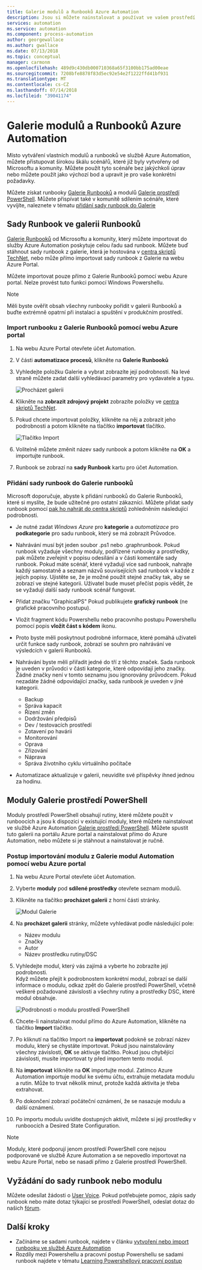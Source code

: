 ```yaml
---
title: Galerie modulů a Runbooků Azure Automation
description: Jsou si můžete nainstalovat a používat ve vašem prostředí Azure Automation. Runbooky a moduly, od Microsoftu a komunity.  Tento článek popisuje, jak přistupovat k těmto prostředkům a k přispívání do Galerie runbooků.
services: automation
ms.service: automation
ms.component: process-automation
author: georgewallace
ms.author: gwallace
ms.date: 07/13/2018
ms.topic: conceptual
manager: carmonm
ms.openlocfilehash: 489d9c430db000710368a65f3100bb175ad00eae
ms.sourcegitcommit: 7208bfe8878f83d5ec92e54e2f1222ffd41bf931
ms.translationtype: MT
ms.contentlocale: cs-CZ
ms.lasthandoff: 07/14/2018
ms.locfileid: "39041174"
---
```

# <a name="runbook-and-module-galleries-for-azure-automation"></a>Galerie modulů a Runbooků Azure Automation
Místo vytváření vlastních modulů a runbooků ve službě Azure Automation, můžete přistupovat širokou škálu scénářů, které již byly vytvořeny od Microsoftu a komunity.  Můžete použít tyto scénáře bez jakýchkoli úprav nebo můžete použít jako výchozí bod a upravit je pro vaše konkrétní požadavky.

Můžete získat runbooky [Galerie Runbooků](#runbooks-in-runbook-gallery) a modulů [Galerie prostředí PowerShell](#modules-in-powerShell-gallery).  Můžete přispívat také v komunitě sdílením scénáře, které vyvíjíte, naleznete v tématu [přidání sady runbook do Galerie](automation-runbook-gallery.md#adding-a-runbook-to-the-runbook-gallery)

## <a name="runbooks-in-runbook-gallery"></a>Sady Runbook ve galerii Runbooků
[Galerie Runbooků](http://gallery.technet.microsoft.com/scriptcenter/site/search?f\[0\].Type=RootCategory&f\[0\].Value=WindowsAzure&f\[1\].Type=SubCategory&f\[1\].Value=WindowsAzure_automation&f\[1\].Text=Automation) od Microsoftu a komunity, který můžete importovat do služby Azure Automation poskytuje celou řadu sad runbook. Můžete buď stáhnout sady runbook z galerie, která je hostována v [centra skriptů TechNet](https://gallery.technet.microsoft.com/scriptcenter/site/upload), nebo může přímo importovat sady runbook z Galerie na webu Azure Portal.

Můžete importovat pouze přímo z Galerie Runbooků pomocí webu Azure portal. Nelze provést tuto funkci pomocí Windows Powershellu.

> [!NOTE]
> Měli byste ověřit obsah všechny runbooky pořídit v galerii Runbooků a buďte extrémně opatrní při instalaci a spuštění v produkčním prostředí.
> 
> 

### <a name="to-import-a-runbook-from-the-runbook-gallery-with-the-azure-portal"></a>Import runbooku z Galerie Runbooků pomocí webu Azure portal
1. Na webu Azure Portal otevřete účet Automation.
2. V části **automatizace procesů**, klikněte na **Galerie Runbooků**
3. Vyhledejte položku Galerie a vybrat zobrazíte její podrobnosti. Na levé straně můžete zadat další vyhledávací parametry pro vydavatele a typu.
   
    ![Procházet galerii](media/automation-runbook-gallery/browse-gallery.png)
5. Klikněte na **zobrazit zdrojový projekt** zobrazíte položky ve [centra skriptů TechNet](http://gallery.technet.microsoft.com/).
6. Pokud chcete importovat položky, klikněte na něj a zobrazit jeho podrobnosti a potom klikněte na tlačítko **importovat** tlačítko.
   
    ![Tlačítko Import](media/automation-runbook-gallery/gallery-item-detail.png)
7. Volitelně můžete změnit název sady runbook a potom klikněte na **OK** a importujte runbook.
8. Runbook se zobrazí na **sady Runbook** kartu pro účet Automation.

### <a name="adding-a-runbook-to-the-runbook-gallery"></a>Přidání sady runbook do Galerie runbooků
Microsoft doporučuje, abyste k přidání runbooků do Galerie Runbooků, které si myslíte, že bude užitečné pro ostatní zákazníci.  Můžete přidat sady runbook pomocí [pak ho nahrát do centra skriptů](http://gallery.technet.microsoft.com/site/upload) zohledněním následující podrobnosti.

* Je nutné zadat *Windows Azure* pro **kategorie** a *automatizace* pro **podkategorie** pro sadu runbook, který se má zobrazit Průvodce.  
* Nahrávání musí být jeden soubor .ps1 nebo .graphrunbook.  Pokud runbook vyžaduje všechny moduly, podřízené runbooky a prostředky, pak můžete zveřejnit v popisu odesílání a v části komentáře sady runbook.  Pokud máte scénář, které vyžadují více sad runbook, nahrajte každý samostatně a seznam názvů souvisejících sad runbook v každé z jejich popisy. Ujistěte se, že je možné použít stejné značky tak, aby se zobrazí ve stejné kategorii. Uživatel bude muset přečíst popis vědět, že se vyžadují další sady runbook scénář fungovat.
* Přidat značku "GraphicalPS" Pokud publikujete **grafický runbook** (ne grafické pracovního postupu). 
* Vložit fragment kódu Powershellu nebo pracovního postupu Powershellu pomocí popis **vložit část s kódem** ikonu.
* Proto byste měli poskytnout podrobné informace, které pomáhá uživateli určit funkce sady runbook, zobrazí se souhrn pro nahrávání ve výsledcích v galerii Runbooků.
* Nahrávání byste měli přiřadit jedné do tří z těchto značek.  Sada runbook je uveden v průvodci v části kategorie, které odpovídají jeho značky.  Žádné značky není v tomto seznamu jsou ignorovány průvodcem. Pokud nezadáte žádné odpovídající značky, sada runbook je uveden v jiné kategorii.
  
  * Backup
  * Správa kapacit
  * Řízení změn
  * Dodržování předpisů
  * Dev / testovacích prostředí
  * Zotavení po havárii
  * Monitorování
  * Oprava
  * Zřizování
  * Náprava
  * Správa životního cyklu virtuálního počítače
* Automatizace aktualizuje v galerii, neuvidíte své příspěvky ihned jednou za hodinu.

## <a name="modules-in-powershell-gallery"></a>Moduly Galerie prostředí PowerShell
Moduly prostředí PowerShell obsahují rutiny, které můžete použít v runboocích a jsou k dispozici v existující moduly, které můžete nainstalovat ve službě Azure Automation [Galerie prostředí PowerShell](http://www.powershellgallery.com).  Můžete spustit tuto galerii na portálu Azure portal a nainstalovat přímo do Azure Automation, nebo můžete si je stáhnout a nainstalovat je ručně.  

### <a name="to-import-a-module-from-the-automation-module-gallery-with-the-azure-portal"></a>Postup importování modulu z Galerie modul Automation pomocí webu Azure portal
1. Na webu Azure Portal otevřete účet Automation.
2. Vyberte **moduly** pod **sdílené prostředky** otevřete seznam modulů.
4. Klikněte na tlačítko **procházet galerii** z horní části stránky.
   
    ![Modul Galerie](media/automation-runbook-gallery/modules-blade.png) <br>
5. Na **procházet galerii** stránky, můžete vyhledávat podle následující pole:
   
   * Název modulu
   * Značky
   * Autor
   * Název prostředku rutiny/DSC
6. Vyhledejte modul, který vás zajímá a vyberte ho zobrazíte její podrobnosti.  
   Když můžete přejít k podrobnostem konkrétní modul, zobrazí se další informace o modulu, odkaz zpět do Galerie prostředí PowerShell, včetně veškeré požadované závislosti a všechny rutiny a prostředky DSC, které modul obsahuje.
   
    ![Podrobnosti o modulu prostředí PowerShell](media/automation-runbook-gallery/gallery-item-details-blade.png) <br>
7. Chcete-li nainstalovat modul přímo do Azure Automation, klikněte na tlačítko **Import** tlačítko.
8. Po kliknutí na tlačítko Import na **importovat** podokně se zobrazí název modulu, který se chystáte importovat. Pokud jsou nainstalovány všechny závislosti, **OK** se aktivuje tlačítko. Pokud jsou chybějící závislosti, musíte importovat ty před importem tento modul.
9. Na **importovat** klikněte na **OK** importujte modul. Zatímco Azure Automation importuje modul ke svému účtu, extrahuje metadata modulu a rutin. Může to trvat několik minut, protože každá aktivita je třeba extrahovat.
10. Po dokončení zobrazí počáteční oznámení, že se nasazuje modulu a další oznámení.
11. Po importu modulu uvidíte dostupných aktivit, můžete si její prostředky v runboocích a Desired State Configuration.

> [!NOTE]
> Moduly, které podporují jenom prostředí PowerShell core nejsou podporované ve službě Azure Automation a se nepovedlo importovat na webu Azure Portal, nebo se nasadí přímo z Galerie prostředí PowerShell.

## <a name="requesting-a-runbook-or-module"></a>Vyžádání do sady runbook nebo modulu
Můžete odesílat žádosti o [User Voice](https://feedback.azure.com/forums/246290-azure-automation/).  Pokud potřebujete pomoc, zápis sady runbook nebo máte dotaz týkající se prostředí PowerShell, odeslat dotaz do našich [fórum](http://social.msdn.microsoft.com/Forums/windowsazure/en-US/home?forum=azureautomation&filter=alltypes&sort=lastpostdesc).

## <a name="next-steps"></a>Další kroky
* Začínáme se sadami runbook, najdete v článku [vytvoření nebo import runbooku ve službě Azure Automation](automation-creating-importing-runbook.md)
* Rozdíly mezi Powershellu a pracovní postup Powershellu se sadami runbook najdete v tématu [Learning Powershellový pracovní postup](automation-powershell-workflow.md)

